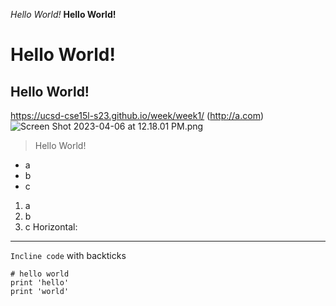 _Hello World!_
__Hello World!__
# Hello World!
## Hello World!
https://ucsd-cse15l-s23.github.io/week/week1/ (http://a.com)
![Screen Shot 2023-04-06 at 12.18.01 PM.png]([http://url/a.png](https://github.com/mk7652/cse15l-lab-reports/blob/main/Screen%20Shot%202023-04-06%20at%2012.18.01%20PM.png))
> Hello World!
* a
* b
* c
1. a
2. b
3. c
Horizontal:

***
`Incline code` with backticks

```
# hello world
print 'hello'
print 'world'
```
